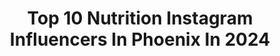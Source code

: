 ---
title: Top 10 Nutrition Instagram Influencers In Phoenix In 2024
description: >-
  Find top nutrition Instagram influencers in Phoenix in 2024. Most popular hashtags: #fitness #fitnessmotivation #workout #motivation.
platform: Instagram
hits: 21
text_top: Discover the best Instagram profiles on inBeat.
text_bottom: Our database holds 21 Instagram influencers like this in Phoenix, United States for you to work with.
profiles:
  - username: "marioxfitnessx"
    fullname: >-
      MARIO
    bio: >-
      NASM Certified 📚 Behavior Change Specialist 🧠 Weight Loss Specialist 🐷 Nutrition Coach 🍎 Phoenix, AZ 🥵 ☀️ 🌵
    location: "United States"
    followers: 22248
    engagement: 1477
    commentsToLikes: 0.017834
    id: ck15r3u8560cq0i19zqnfz5b1
    verified: false
    hashtags: "#workoutmotivation, #fitfam, #gymlife, #gymmotivation"
  - username: "georgiatb"
    fullname: >-
      Georgia Taylor-Brown
    bio: >-
      “we’re on the brink of an adventure, don’t spoil it with questions” . TRIATHLON 🏊🏼‍♀️🚴🏼‍♀️🏃🏼‍♀️⭐️ 🌈 2020 World Champ 🤗 . @mezzomanagementgroup
    location: "United States"
    followers: 16295
    engagement: 868
    commentsToLikes: 0.009857
    id: ck5qd6hjdu1s80i11o9rxj2hi
    verified: false
    hashtags: "#pho3nixteam, #wegotnow, #triathlon, #run"
  - username: "brittanydawnfit"
    fullname: >-
      Brittany Dawn
    bio: >-
      1ON1-GROUP-ONLINE TRAINING💪🏼 Master Trainer/Nutritionist 🎓 @vertimax CPT Reflect what you desire ✨🦄 #WomenEmpowerment
    location: "United States"
    followers: 28701
    engagement: 293
    commentsToLikes: 0.070247
    id: ckapawtnbxriz0i78mnpg6acb
    verified: false
    hashtags: "#legday, #instagood, #phoenix, #fitwomen"
  - username: "wendylynnmyers"
    fullname: >-
      Wendy Myers
    bio: >-
      🔥Trauma Informed Wellness Coach - I HELP PEOPLE LIVE THEIR LIFE TO THE FULLEST🔥 DM me “PHOENIX“ for 1-on-1 coaching ( fitness, nutrition, life,trauma)
    location: "United States"
    followers: 76575
    engagement: 84
    commentsToLikes: 0.117507
    id: ckap8y06gqdo20i78b2cea89p
    verified: false
    hashtags: "#inspire, #traumainformed, #goals, #lifecoach"
  - username: "ryanfitsher"
    fullname: >-
      Ryan Fisher | Fitness
    bio: >-
      ✕ Phoenix, Arizona ✕ 6’2 | 220lbs ✕ @Staunch.Nation ↙️ “FITSHER” ✕ @nocco.usa ✕ peep @ryansgunsngear 👀
    location: "United States"
    followers: 30996
    engagement: 530
    commentsToLikes: 0.022461
    id: ck5bu8tt9hcsb0i11z79688t0
    verified: false
    hashtags: "#fit, #instafit, #health, #naturephotography"
  - username: "laufitofficial1"
    fullname: >-
      ✨ Ｌａｕｒａ  Ｒｏｂｅｒｔｓ  ✨
    bio: >-
      FITNESS • LIFESTYLE • NUTRITION ⁣⁣ Certified PT 🍏🍑 ⁣@30dayschallengebylaufit⁣ 🥗 @megafitmeals ⁣⁣ 🦄 @pltlifestyle⁣⁣ 🔝 @indurelifestyle LINKS 👇🏻
    location: "United States"
    followers: 288441
    engagement: 125
    commentsToLikes: 0.020333
    id: ck5hemsq6tq450i11gwkcf7ub
    verified: false
    hashtags: "#mamanoel, #miamidade, #miamihairstylist, #babesofinstagram"
  - username: "parasnayal"
    fullname: >-
      Paras  (THE PHOENIX)
    bio: >-
      NOT EVERYTHING COMES EASY IN LIFE!! YET NOTHING IS IMPOSSIBLE @genetics_aesthetics_paras Handled by @sparshikant in Loving memories of our Phoenix♥️
    location: "United States"
    followers: 6506
    engagement: 1069
    commentsToLikes: 0.049664
    id: ck5zkqrosjzjb0i14ppr9hhmn
    verified: false
    hashtags: "#fit, #training, #fitnessmotivation, #bodybuilding"
  - username: "boomgoesthedynamite20"
    fullname: >-
      Lee Ann Thompson
    bio: >-
      OCB Figure PRO/Show PROMOTER @ocbmusclemadness 💪🏻 NQ NPC Bikini/Figure COACH: leeann@tylersnutritiontraining.com @flexcomics 💪 NUTRITION PODCAST👇🏻
    location: "United States"
    followers: 34682
    engagement: 719
    commentsToLikes: 0.095386
    id: cksjxxwlrded30j234mn8i21e
    verified: false
    hashtags: "#girlswithgains, #nattygains, #excelsior, #superherofit"
  - username: "acostafitness"
    fullname: >-
      Robert Acosta
    bio: >-
      Kinda hippie, kinda holy, kinda hood 🙏🏼Faith ❤️Family ⚽Former pro soccer player 🏋🏾‍♂️Fitness 🥗Nutrition PS 37:4✝️ Walk The Talk #iam1stphorm
    location: "United States"
    followers: 19396
    engagement: 57
    commentsToLikes: 0.074977
    id: ck9wdremqgx9y0j78vr0kwsvc
    verified: false
    hashtags: "#growthmindset, #athlete, #iam1stphorm, #1stphorm"
  - username: "thepilatesblonde"
    fullname: >-
      katie dudley barbieri
    bio: >-
      OWNER of @studiob__pilates 🐝🔆 REFORMER PILATES • FITNESS • NUTRITION MB + NB 💕
    location: "United States"
    followers: 5819
    engagement: 764
    commentsToLikes: 0.031942
    id: ckaoz5eh0kg3g0i78to29m7b0
    verified: false
    hashtags: "#fitness, #pilates, #skippack, #sweatthriveglow"
---